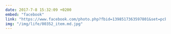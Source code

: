 ```yaml
---
date: 2017-7-8 15:32:09 +0200
embed: "facebook"
link: "https://www.facebook.com/photo.php?fbid=1398517363597801&set=pcb.1398519653597572&type=3&theater"
img: "/img/life/00352_item.md.jpg"
---
```

